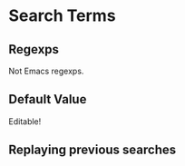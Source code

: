 # Search Terms

## Regexps

Not Emacs regexps.

## Default Value

Editable!

## Replaying previous searches
